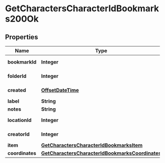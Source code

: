 
# GetCharactersCharacterIdBookmarks200Ok

## Properties
Name | Type | Description | Notes
------------ | ------------- | ------------- | -------------
**bookmarkId** | **Integer** | bookmark_id integer | 
**folderId** | **Integer** | folder_id integer |  [optional]
**created** | [**OffsetDateTime**](OffsetDateTime.md) | created string | 
**label** | **String** | label string | 
**notes** | **String** | notes string | 
**locationId** | **Integer** | location_id integer | 
**creatorId** | **Integer** | creator_id integer | 
**item** | [**GetCharactersCharacterIdBookmarksItem**](GetCharactersCharacterIdBookmarksItem.md) |  |  [optional]
**coordinates** | [**GetCharactersCharacterIdBookmarksCoordinates**](GetCharactersCharacterIdBookmarksCoordinates.md) |  |  [optional]



